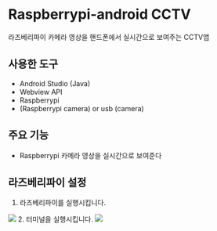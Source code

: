 # Raspberrypi-android CCTV
라즈베리파이 카메라 영상을 핸드폰에서 실시간으로 보여주는 CCTV앱

## 사용한 도구 
* Android Studio (Java)
* Webview API
* Raspberrypi
* (Raspberrypi camera) or usb (camera)

## 주요 기능
* Raspberrypi 카메라 영상을 실시간으로 보여준다

## 라즈베리파이 설정
1. 라즈베리파이를 실행시킵니다.
<img src="https://user-images.githubusercontent.com/115002427/195792397-722c4985-2eac-47b8-9b6f-3680c1059179.png">
2. 터미널을 실행시킵니다.
<img src="https://user-images.githubusercontent.com/115002427/195792432-672d5b6e-d85a-4142-a109-a240c46832fc.png">













